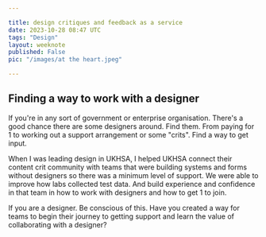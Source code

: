 ```yaml
---

title: design critiques and feedback as a service
date: 2023-10-28 08:47 UTC
tags: "Design"
layout: weeknote
published: False
pic: "/images/at the heart.jpeg"

---
```




<h2 class="h3">Finding a way to work with a designer</h2>

If you're in any sort of government or enterprise organisation. There's a good chance there are some designers around. Find them. From paying for 1 to working out a support arrangement or some "crits". Find a way to get input.

When I was leading design in UKHSA, I helped UKHSA connect their content crit community with teams that were building systems and forms without designers so there was a minimum level of support. We were able to improve how labs collected test data. And build experience and confidence in that team in how to work with designers and how to get 1 to join.

If you are a designer. Be conscious of this. Have you created a way for teams to begin their journey to getting support and learn the value of collaborating with a designer?
